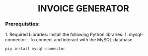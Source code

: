 <h1 align="center" >INVOICE GENERATOR</h1>
<h3>Prerequisties: </h3>
1. Required Libraries:
    Install the following Python libraries:
    1. mysql-connector : To connect and interact with the MySQL database   
        
    pip install mysql-connector
    
